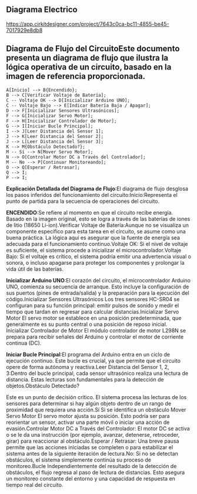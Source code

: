 
## **Diagrama Electrico**

https://app.cirkitdesigner.com/project/7643c0ca-bc11-4855-be45-7017929e8db8



## Diagrama de Flujo del CircuitoEste documento presenta un diagrama de flujo que ilustra la lógica operativa de un circuito, basado en la imagen de referencia proporcionada.

    A[Inicio] --> B{Encendido};
    B --> C[Verificar Voltaje de Batería];
    C -- Voltaje OK --> D[Inicializar Arduino UNO];
    C -- Voltaje Bajo --> E[Indicar Batería Baja / Apagar];
    D --> F[Inicializar Sensores Ultrasónicos];
    F --> G[Inicializar Servo Motor];
    F --> H[Inicializar Controlador de Motor];
    G --> I[Iniciar Bucle Principal];
    I --> J[Leer Distancia del Sensor 1];
    J --> K[Leer Distancia del Sensor 2];
    J --> L[Leer Distancia del Sensor 3];
    K --> M{Obstáculo Detectado?};
    M -- Sí --> N[Mover Servo Motor];
    N --> O[Controlar Motor DC a Través del Controlador];
    M -- No --> P[Continuar Monitoreando];
    O --> Q[Esperar / Retrasar];
    Q --> I;
    P --> I;


**Explicación Detallada del Diagrama de Flujo**:El diagrama de flujo desglosa los pasos inferidos del funcionamiento del circuito:Inicio:Representa el punto de partida para la secuencia de operaciones del circuito.

**ENCENDIDO**:Se refiere al momento en que el circuito recibe energía. Basado en la imagen original, esto se logra a través de las baterías de iones de litio (18650 Li-ion).Verificar Voltaje de Batería:Aunque no se visualiza un componente específico para esta tarea en el circuito, se asume como una buena práctica. La lógica aquí es asegurar que la fuente de energía sea adecuada para el funcionamiento continuo.Voltaje OK: Si el nivel de voltaje es suficiente, el sistema procede a inicializar el microcontrolador.Voltaje Bajo: Si el voltaje es crítico, el sistema podría emitir una advertencia visual o sonora, o incluso apagarse para proteger los componentes y prolongar la vida útil de las baterías.

**Inicializar Arduino UNO**:El corazón del circuito, el microcontrolador Arduino UNO, comienza su secuencia de arranque. Esto incluye la configuración de sus puertos (pines de entrada/salida) y la preparación para la ejecución del código.Inicializar Sensores Ultrasónicos Los tres sensores HC-SR04 se configuran para su función principal: emitir pulsos de sonido y medir el tiempo que tardan en regresar para calcular distancias.Inicializar Servo Motor El servo motor se establece en una posición predeterminada, que generalmente es su punto central o una posición de reposo inicial. Inicializar Controlador de Motor El módulo controlador de motor L298N se prepara para recibir señales del Arduino y controlar el motor de corriente continua (DC).

**Iniciar Bucle Principal**:El programa del Arduino entra en un ciclo de ejecución continuo. Este bucle es crucial, ya que permite que el circuito opere de forma autónoma y reactiva.Leer Distancia del Sensor 1, 2, 3:Dentro del bucle principal, cada sensor ultrasónico realiza una lectura de distancia. Estas lecturas son fundamentales para la detección de objetos.Obstáculo Detectado?

Este es un punto de decisión crítico. El sistema procesa las lecturas de los sensores para determinar si hay algún objeto dentro de un rango de proximidad que requiera una acción.Sí Si se identifica un obstáculo Mover Servo Motor El servo motor ajusta su posición. Esto podría ser para reorientar un sensor, activar una parte móvil o iniciar una acción de evasión.Controlar Motor DC a Través del Controlador: El motor DC se activa o se le da una instrucción (por ejemplo, avanzar, detenerse, retroceder, girar) para reaccionar al obstáculo.Esperar / Retrasar: Una breve pausa permite que las acciones iniciadas se completen o para estabilizar el sistema antes de la siguiente iteración de lectura.No: Si no se detectan obstáculos, el sistema simplemente continúa su proceso de monitoreo.Bucle Independientemente del resultado de la detección de obstáculos, el flujo regresa al paso de lectura de distancias. Esto asegura un monitoreo constante del entorno y una capacidad de respuesta en tiempo real del circuito.
